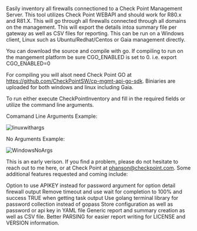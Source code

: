 Easily inventory all firewalls connectioned to a Check Point Management Server. This tool utilizes Check Point WEBAPI and should work for R80.x and R81.X. This will go through all firewalls connected through all domains on the management.  This will export the details intoa summary file per gateway as well as CSV files for reporting.  This can be run on a Windows client, Linux such as Ubuntu/Redhat/Centos or Gaia management directly.

You can download the source and compile with go.  If compiling to run on the mangement platform be sure CGO_ENABLED is set to 0.  i.e. export CGO_ENABLED=0

For compiling you will alsot need Check Point GO at https://github.com/CheckPointSW/cp-mgmt-api-go-sdk.  Biniaries are uploaded for both windows and linux including Gaia.

To run either execute CheckPointInventory and fill in the required fields or utilize the command line arguments.

Comamand Line Arguments Example:

![linuxwithargs](https://user-images.githubusercontent.com/2261078/193640912-63edd5e4-5961-4f3e-aa42-89a966993389.png)

No Arguments Example:

![WindowsNoArgs](https://user-images.githubusercontent.com/2261078/193640914-974862b4-1438-4999-b114-8e1531e4e39f.PNG)



This is an early verison.  If you find a problem, please do not hesitate to reach out to me here, or at Check Point at phanson@checkpoint.com.  Some additional features requested and coming include:

  Option to use APIKEY instead for password
  argument for option detail firewall output
  Remove timeout and use wait for completion to 100% and success TRUE when getting task output
  Use golang terminal library for password collection instead of gopass
  Store configuration as well as password or api key in YAML file
  Generic report and summary creation as well as CSV file.
  Better PARSING for easier report writing for LICENSE and VERSION information.


